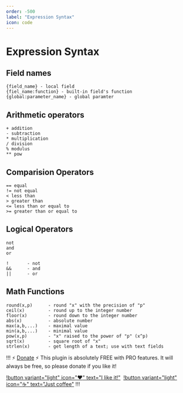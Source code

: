 ```yaml
---
order: -500
label: "Expression Syntax"
icon: code
---
```

# Expression Syntax

## Field names

```
{field_name} - local field
{fiel_name:function} - built-in field's function
{global:parameter_name} - global paramter
```

## Arithmetic operators

```
+ addition
- subtraction
* multiplication
/ division
% modulus
** pow
```

## Comparision Operators

```
== equal
!= not equal
< less than
> greater than
<= less than or equal to
>= greater than or equal to
```

## Logical Operators

```
not
and
or
```

```
!       - not
&&      - and
||      - or
```

## Math Functions

```
round(x,p)      - round "x" with the precision of "p"
ceil(x)         - round up to the integer number
floor(x)        - round down to the integer number
abs(x)          - absolute number
max(a,b,...)    - maximal value
min(a,b,...)    - minimal value
pow(x,p)        - "x" raised to the power of "p" (x^p) 
sqrt(x)         - square root of "x"
strlen(x)       - get length of a text; use with text fields
```

!!! :zap: [Donate](https://www.paypal.com/donate/?hosted_button_id=5DNZK72H5YCBY) :zap:
This plugin is absolutely FREE with PRO features. It will always be free, so please donate if you like it!

[!button variant="light" icon=":heart:" text="I like it!"](https://www.paypal.com/donate/?hosted_button_id=5DNZK72H5YCBY)&nbsp;
[!button variant="light" icon=":coffee:" text="Just coffee"](https://www.buymeacoffee.com/piatkowski)
!!!